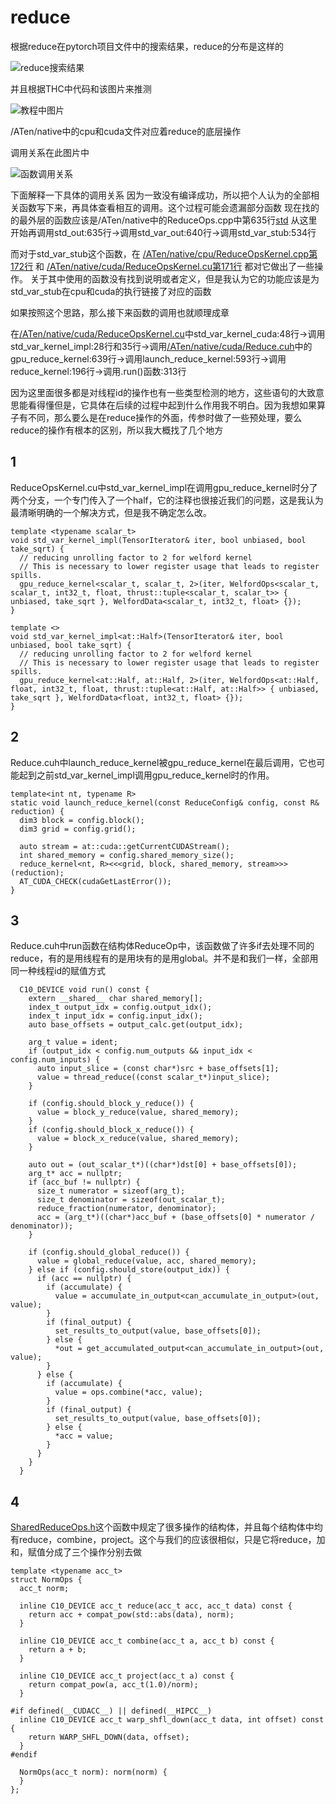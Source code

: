 # reduce
根据reduce在pytorch项目文件中的搜索结果，reduce的分布是这样的

![reduce搜索结果](https://raw.githubusercontent.com/saisai96/hellow-world/master/%E5%9B%BE%E7%89%87/1566176581.jpg)

并且根据THC中代码和该图片来推测

![教程中图片](https://raw.githubusercontent.com/saisai96/hellow-world/master/%E5%9B%BE%E7%89%87/640.webp)

/ATen/native中的cpu和cuda文件对应着reduce的底层操作

调用关系在此图片中

![函数调用关系](https://raw.githubusercontent.com/saisai96/hellow-world/master/%E5%9B%BE%E7%89%87/981132123.png)

下面解释一下具体的调用关系
因为一致没有编译成功，所以把个人认为的全部相关函数写下来，再具体查看相互的调用。这个过程可能会遗漏部分函数
现在找的的最外层的函数应该是/ATen/native中的ReduceOps.cpp中第635行[std](https://github.com/pytorch/pytorch/blob/master/aten/src/ATen/native/ReduceOps.cpp)
从这里开始再调用std_out:635行->调用std_var_out:640行->调用std_var_stub:534行

而对于std_var_stub这个函数，在
[/ATen/native/cpu/ReduceOpsKernel.cpp第172行](https://github.com/pytorch/pytorch/blob/master/aten/src/ATen/native/cpu/ReduceOpsKernel.cpp)
和
[/ATen/native/cuda/ReduceOpsKernel.cu第171行](https://github.com/pytorch/pytorch/blob/master/aten/src/ATen/native/cuda/ReduceOpsKernel.cu)
都对它做出了一些操作。
关于其中使用的函数没有找到说明或者定义，但是我认为它的功能应该是为std_var_stub在cpu和cuda的执行链接了对应的函数

如果按照这个思路，那么接下来函数的调用也就顺理成章

在[/ATen/native/cuda/ReduceOpsKernel.cu](https://github.com/pytorch/pytorch/blob/master/aten/src/ATen/native/cuda/ReduceOpsKernel.cu)中std_var_kernel_cuda:48行->调用std_var_kernel_impl:28行和35行->调用[/ATen/native/cuda/Reduce.cuh](https://github.com/pytorch/pytorch/blob/master/aten/src/ATen/native/cuda/Reduce.cuh)中的gpu_reduce_kernel:639行->调用launch_reduce_kernel:593行->调用reduce_kernel:196行->调用.run()函数:313行

因为这里面很多都是对线程id的操作也有一些类型检测的地方，这些语句的大致意思能看得懂但是，它具体在后续的过程中起到什么作用我不明白。因为我想如果算子有不同，那么要么是在reduce操作的外面，传参时做了一些预处理，要么reduce的操作有根本的区别，所以我大概找了几个地方

## 1
ReduceOpsKernel.cu中std_var_kernel_impl在调用gpu_reduce_kernel时分了两个分支，一个专门传入了一个half，它的注释也很接近我们的问题，这是我认为最清晰明确的一个解决方式，但是我不确定怎么改。
```
template <typename scalar_t>
void std_var_kernel_impl(TensorIterator& iter, bool unbiased, bool take_sqrt) {
  // reducing unrolling factor to 2 for welford kernel
  // This is necessary to lower register usage that leads to register spills.
  gpu_reduce_kernel<scalar_t, scalar_t, 2>(iter, WelfordOps<scalar_t, scalar_t, int32_t, float, thrust::tuple<scalar_t, scalar_t>> { unbiased, take_sqrt }, WelfordData<scalar_t, int32_t, float> {});
}

template <>
void std_var_kernel_impl<at::Half>(TensorIterator& iter, bool unbiased, bool take_sqrt) {
  // reducing unrolling factor to 2 for welford kernel
  // This is necessary to lower register usage that leads to register spills.
  gpu_reduce_kernel<at::Half, at::Half, 2>(iter, WelfordOps<at::Half, float, int32_t, float, thrust::tuple<at::Half, at::Half>> { unbiased, take_sqrt }, WelfordData<float, int32_t, float> {});
}
```
## 2
Reduce.cuh中launch_reduce_kernel被gpu_reduce_kernel在最后调用，它也可能起到之前std_var_kernel_impl调用gpu_reduce_kernel时的作用。
```
template<int nt, typename R>
static void launch_reduce_kernel(const ReduceConfig& config, const R& reduction) {
  dim3 block = config.block();
  dim3 grid = config.grid();

  auto stream = at::cuda::getCurrentCUDAStream();
  int shared_memory = config.shared_memory_size();
  reduce_kernel<nt, R><<<grid, block, shared_memory, stream>>>(reduction);
  AT_CUDA_CHECK(cudaGetLastError());
}
```

## 3
Reduce.cuh中run函数在结构体ReduceOp中，该函数做了许多if去处理不同的reduce，有的是用线程有的是用块有的是用global。并不是和我们一样，全部用同一种线程id的赋值方式
```
  C10_DEVICE void run() const {
    extern __shared__ char shared_memory[];
    index_t output_idx = config.output_idx();
    index_t input_idx = config.input_idx();
    auto base_offsets = output_calc.get(output_idx);

    arg_t value = ident;
    if (output_idx < config.num_outputs && input_idx < config.num_inputs) {
      auto input_slice = (const char*)src + base_offsets[1];
      value = thread_reduce((const scalar_t*)input_slice);
    }
    
    if (config.should_block_y_reduce()) {
      value = block_y_reduce(value, shared_memory);
    }
    if (config.should_block_x_reduce()) {
      value = block_x_reduce(value, shared_memory);
    }

    auto out = (out_scalar_t*)((char*)dst[0] + base_offsets[0]);
    arg_t* acc = nullptr;
    if (acc_buf != nullptr) {
      size_t numerator = sizeof(arg_t);
      size_t denominator = sizeof(out_scalar_t);
      reduce_fraction(numerator, denominator);
      acc = (arg_t*)((char*)acc_buf + (base_offsets[0] * numerator / denominator));
    }

    if (config.should_global_reduce()) {
      value = global_reduce(value, acc, shared_memory);
    } else if (config.should_store(output_idx)) {
      if (acc == nullptr) {
        if (accumulate) {
          value = accumulate_in_output<can_accumulate_in_output>(out, value);
        }
        if (final_output) {
          set_results_to_output(value, base_offsets[0]);
        } else {
          *out = get_accumulated_output<can_accumulate_in_output>(out, value);
        }
      } else {
        if (accumulate) {
          value = ops.combine(*acc, value);
        }
        if (final_output) {
          set_results_to_output(value, base_offsets[0]);
        } else {
          *acc = value;
        }
      }
    }
  }
```

## 4
[SharedReduceOps.h](https://github.com/pytorch/pytorch/blob/master/aten/src/ATen/native/SharedReduceOps.h)这个函数中规定了很多操作的结构体，并且每个结构体中均有reduce，combine，project。这个与我们的应该很相似，只是它将reduce，加和，赋值分成了三个操作分别去做
```
template <typename acc_t>
struct NormOps {
  acc_t norm;

  inline C10_DEVICE acc_t reduce(acc_t acc, acc_t data) const {
    return acc + compat_pow(std::abs(data), norm);
  }

  inline C10_DEVICE acc_t combine(acc_t a, acc_t b) const {
    return a + b;
  }

  inline C10_DEVICE acc_t project(acc_t a) const {
    return compat_pow(a, acc_t(1.0)/norm);
  }

#if defined(__CUDACC__) || defined(__HIPCC__)
  inline C10_DEVICE acc_t warp_shfl_down(acc_t data, int offset) const {
    return WARP_SHFL_DOWN(data, offset);
  }
#endif

  NormOps(acc_t norm): norm(norm) {
  }
};
```
